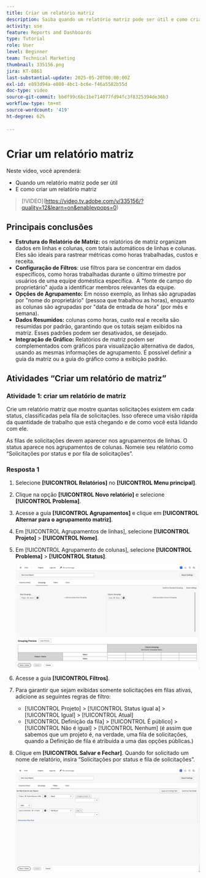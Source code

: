 ```yaml
---
title: Criar um relatório matriz
description: Saiba quando um relatório matriz pode ser útil e como criá-lo no Workfront.
activity: use
feature: Reports and Dashboards
type: Tutorial
role: User
level: Beginner
team: Technical Marketing
thumbnail: 335156.png
jira: KT-8861
last-substantial-update: 2025-05-20T00:00:00Z
exl-id: e893d94a-e808-4bc1-bc6e-f46a5582b55d
doc-type: video
source-git-commit: bbdf99c6bc1be714077fd94fc3f8325394de36b3
workflow-type: tm+mt
source-wordcount: '419'
ht-degree: 62%

---
```


# Criar um relatório matriz

Neste vídeo, você aprenderá:

* Quando um relatório matriz pode ser útil
* E como criar um relatório matriz

>[!VIDEO]&#x200B;(https://video.tv.adobe.com/v/335156/?quality=12&learn=on&enablevpops=0)

## Principais conclusões

* **Estrutura do Relatório de Matriz:** os relatórios de matriz organizam dados em linhas e colunas, com totais automáticos de linhas e colunas. &#x200B; Eles são ideais para rastrear métricas como horas trabalhadas, custos e receita. &#x200B;
* **Configuração de Filtros**: use filtros para se concentrar em dados específicos, como horas trabalhadas durante o último trimestre por usuários de uma equipe doméstica específica. &#x200B; A &quot;fonte de campo do proprietário&quot; ajuda a identificar membros relevantes da equipe. &#x200B;
* **Opções de Agrupamento:** Em nosso exemplo, as linhas são agrupadas por &quot;nome do proprietário&quot; (pessoa que trabalhou as horas), enquanto as colunas são agrupadas por &quot;data de entrada de hora&quot; (por mês e semana). &#x200B;
* **Dados Resumidos:** colunas como horas, custo real e receita são resumidas por padrão, garantindo que os totais sejam exibidos na matriz. Esses padrões podem ser desativados, se desejado. &#x200B;
* **Integração de Gráfico:** Relatórios de matriz podem ser complementados com gráficos para visualização alternativa de dados, usando as mesmas informações de agrupamento. É possível definir a guia da matriz ou a guia do gráfico como a exibição padrão. &#x200B;

## Atividades “Criar um relatório de matriz”

### Atividade 1: criar um relatório de matriz

Crie um relatório matriz que mostre quantas solicitações existem em cada status, classificadas pela fila de solicitações. Isso oferece uma visão rápida da quantidade de trabalho que está chegando e de como você está lidando com ele.

As filas de solicitações devem aparecer nos agrupamentos de linhas. O status aparece nos agrupamentos de colunas. Nomeie seu relatório como “Solicitações por status e por fila de solicitações”.

### Resposta 1

1. Selecione **[!UICONTROL Relatórios]** no **[!UICONTROL Menu principal]**.
1. Clique na opção **[!UICONTROL Novo relatório]** e selecione **[!UICONTROL Problema]**.
1. Acesse a guia **[!UICONTROL Agrupamentos]** e clique em **[!UICONTROL Alternar para o agrupamento matriz]**.
1. Em [!UICONTROL Agrupamentos de linhas], selecione **[!UICONTROL Projeto]** > **[!UICONTROL Nome]**.
1. Em [!UICONTROL Agrupamento de colunas], selecione **[!UICONTROL Problema]** > **[!UICONTROL Status]**.

   ![Uma imagem da tela de criação de um novo agrupamento de relatórios de problemas](assets/matrix-report-groupings.png)

1. Acesse a guia **[!UICONTROL Filtros]**.
1. Para garantir que sejam exibidas somente solicitações em filas ativas, adicione as seguintes regras de filtro:

   * [!UICONTROL Projeto] > [!UICONTROL Status igual a] > [!UICONTROL Igual] > [!UICONTROL Atual]
   * [!UICONTROL Definição da fila] > [!UICONTROL É público] > [!UICONTROL Não é igual] > [!UICONTROL Nenhum] (é assim que sabemos que um projeto é, na verdade, uma fila de solicitações, quando a Definição de fila é atribuída a uma das opções públicas.)

1. Clique em **[!UICONTROL Salvar e Fechar]**. Quando for solicitado um nome de relatório, insira “Solicitações por status e fila de solicitações”.

   ![Uma imagem da tela de criação de um novo filtro de relatórios de problemas](assets/matrix-report-filters.png)
